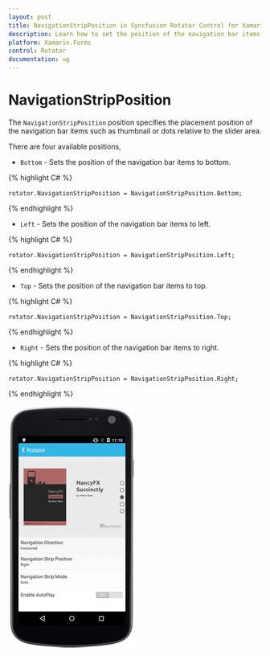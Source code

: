 ```yaml
---
layout: post
title: NavigationStripPosition in Syncfusion Rotator Control for Xamarin.Forms 
description: Learn how to set the position of the navigation bar items in Rotator control
platform: Xamarin.Forms 
control: Rotator
documentation: ug
---
```


# NavigationStripPosition

The `NavigationStripPosition` position specifies the placement position of the navigation bar items such as thumbnail or dots relative to the slider area. 

There are four available positions,

* `Bottom` - Sets the position of the navigation bar items to bottom.

{% highlight C# %}

	rotator.NavigationStripPosition = NavigationStripPosition.Bottom;

{% endhighlight %}

* `Left` - Sets the position of the navigation bar items to left.

{% highlight C# %}

	rotator.NavigationStripPosition = NavigationStripPosition.Left;

{% endhighlight %}

* `Top` - Sets the position of the navigation bar items to top.

{% highlight C# %}

	rotator.NavigationStripPosition = NavigationStripPosition.Top;

{% endhighlight %}

* `Right` - Sets the position of the navigation bar items to right.

{% highlight C# %}

	rotator.NavigationStripPosition = NavigationStripPosition.Right;

{% endhighlight %}

![](images/tabstrip.png)